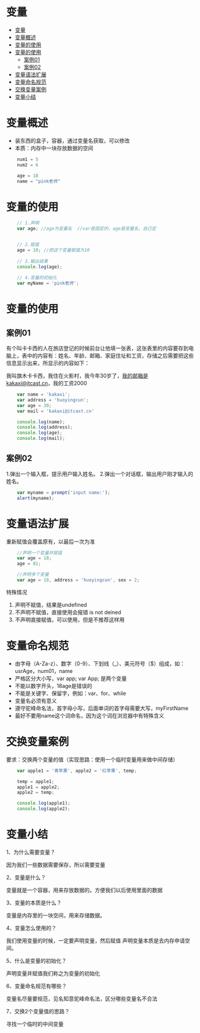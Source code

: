# 变量

- [变量](#变量)
- [变量概述](#变量概述)
- [变量的使用](#变量的使用)
- [变量的使用](#变量的使用-1)
	- [案例01](#案例01)
	- [案例02](#案例02)
- [变量语法扩展](#变量语法扩展)
- [变量命名规范](#变量命名规范)
- [交换变量案例](#交换变量案例)
- [变量小结](#变量小结)

# 变量概述

- 装东西的盒子，容器，通过变量名获取，可以修改
- 本质：内存中一块存放数据的空间

```js
	num1 = 5
	num2 = 6

	age = 18
	name = "pink老师"
```

# 变量的使用

```js
	// 1.声明
	var age; //age为变量名  //var是固定的，age是变量名，自己定


	// 2.赋值
	age = 10; //把这个变量赋值为10
	
	// 3.输出结果
	console.log(age);
	
	// 4.变量的初始化
	var myName = 'pink老师';
```


# 变量的使用

## 案例01

有个叫卡卡西的人在旅店登记的时候前台让他填一张表，这张表里的内容要存到电脑上，表中的内容有：姓名、年龄、邮箱、家庭住址和工资，存储之后需要把这些信息显示出来，所显示的内容如下：

我叫旗木卡卡西，我住在火影村，我今年30岁了，我的邮箱是kakaxi@itcast.cn，我的工资2000

```js
	var name = 'kakaxi';
	var address = 'huoyingcun';
	var age = 30;
	var mail = 'kakaxi@itcast.cn'

	console.log(name);
	console.log(address);
	console.log(age);
	console.log(mail);
```


## 案例02

1.弹出一个输入框，提示用户输入姓名。
2.弹出一个对话框，输出用户刚才输入的姓名。

```js
	var myname = prompt('input name:');
	alert(myname);
```


# 变量语法扩展

重新赋值会覆盖原有，以最后一次为准

```js
	//声明一个变量并赋值
	var age = 18;
	age = 81;

	//声明多个变量
	var age = 18, address = 'huoyingcun', sex = 2;
```

特殊情况

1. 声明不赋值，结果是undefined
2. 不声明不赋值，直接使用会报错 is not deined
3. 不声明直接赋值，可以使用，但是不推荐这样用


# 变量命名规范

- 由字母（A-Za-z）、数字（0-9）、下划线（_）、美元符号（$）组成，如：usrAge，num01，name
- 严格区分大小写，var app; var App; 是两个变量
- 不能以数字开头，18age是错误的
- 不能是关键字、保留字，例如：var、for、while
- 变量名必须有意义
- 遵守驼峰命名法，首字母小写，后面单词的首字母需要大写，myFirstName
- 最好不要用name这个词命名，因为这个词在浏览器中有特殊含义


# 交换变量案例

要求：交换两个变量的值（实现思路：使用一个临时变量用来做中间存储）

```js
	var apple1 = '青苹果', apple2 = '红苹果', temp;

	temp = apple1;
	apple1 = apple2;
	apple2 = temp;

	console.log(apple1);
	console.log(apple2);
```


# 变量小结

1、为什么需要变量？

因为我们一些数据需要保存，所以需要变量

2、变量是什么？

变量就是一个容器，用来存放数据的。方便我们以后使用里面的数据

3、变量的本质是什么？

变量是内存里的一块空间，用来存储数据。

4、变量怎么使用的？

我们使用变量的时候，一定要声明变量，然后赋值
声明变量本质是去内存申请空间。

5、什么是变量的初始化？

声明变量并赋值我们称之为变量的初始化

6、变量命名规范有哪些？

变量名尽量要规范，见名知意驼峰命名法，区分哪些变量名不合法

7、交换2个变量值的思路？

寻找一个临时的中间变量